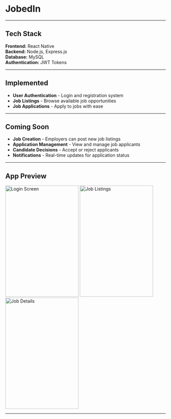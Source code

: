 # JobedIn 


---

##  Tech Stack

**Frontend:** React Native  
**Backend:** Node.js, Express.js  
**Database:** MySQL  
**Authentication:** JWT Tokens

---

##  Implemented

- **User Authentication** - Login and registration system
- **Job Listings** - Browse available job opportunities  
- **Job Applications** - Apply to jobs with ease

---

## Coming Soon

- **Job Creation** - Employers can post new job listings
- **Application Management** - View and manage job applicants
- **Candidate Decisions** - Accept or reject applicants
- **Notifications** - Real-time updates for application status

---

##  App Preview

<img width="230" height="350" alt="Login Screen" src="https://github.com/user-attachments/assets/082effb2-71ce-4138-825b-944d7d8808e1" />
<img width="230" height="350" alt="Job Listings" src="https://github.com/user-attachments/assets/a60fdc36-39a2-45bb-ade9-c144e9bb1627" />
<img width="230" height="350" alt="Job Details" src="https://github.com/user-attachments/assets/f41f8932-9e1a-433a-ad9a-5d9f4471ab9f" />

---

